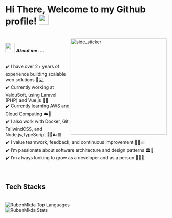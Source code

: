 <h1> Hi There, Welcome to my Github profile! <img src="https://github.com/abdoachhoubi/abdoachhoubi/blob/main/gifs/Hi.gif" width="30"></h1>

<br> 
<img align="right" width=300px alt="side_sticker" src="https://i.pinimg.com/originals/45/47/64/454764dc1c3f772dd9957ff1b4d6893c.gif" />

<img src="https://media.giphy.com/media/iY8CRBdQXODJSCERIr/giphy.gif" width="30px">&nbsp;_**About me ....**_

<br> 
✔️ I have over 2+ years of experience building scalable web solutions 🧠💻 <br>
✔️ Currently working at ValduSoft, using Laravel (PHP) and Vue.js 🏢✨ <br>
✔️ Currently learning AWS and Cloud Computing ☁️📘 <br>
✔️ I also work with Docker, Git, TailwindCSS, and Node.js,TypeScript 🐳🔧🌬️🟩 <br>
✔️ I value teamwork, feedback, and continuous improvement 🤝💬📈 <br>
✔️ I’m passionate about software architecture and design patterns 🏛️📐 <br>
✔️ I’m always looking to grow as a developer and as a person 🚀🧩👣 <br> 
<br> 
<br> 

## Tech Stacks
<br>
<img src="https://github-readme-stats.vercel.app/api/top-langs/?username=rubenmkda&layout=compact&theme=dark&bg_color=0A0A0A" alt="RubenMkda Top Languages"/>
<br>
<img src="https://github-readme-stats.vercel.app/api?username=rubenmkda&show_icons=true&theme=dark&bg_color=0A0A0A" alt="RubenMkda Stats"/>
